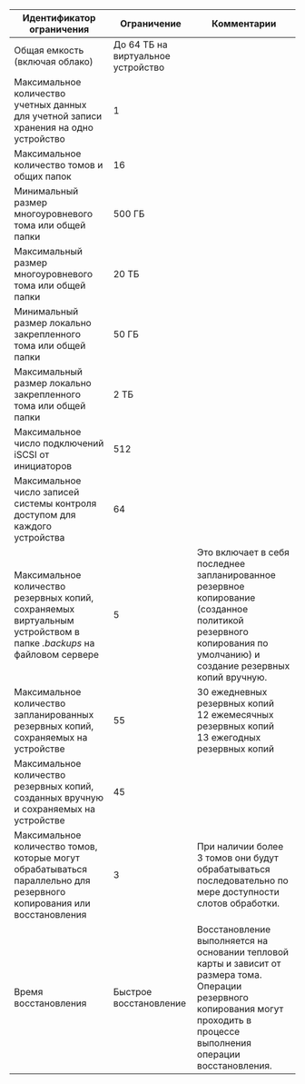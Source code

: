 
| **Идентификатор ограничения** | **Ограничение** | **Комментарии** |
|-----------------------------------------------------------------------------------------------|---------------|------------------------------------------------------------------------------------------------------------------------------------------------------------------|
| Общая емкость (включая облако) | До 64 ТБ на виртуальное устройство |
| Максимальное количество учетных данных для учетной записи хранения на одно устройство | 1 | |
| Максимальное количество томов и общих папок | 16 | |
| Минимальный размер многоуровневого тома или общей папки | 500 ГБ | |
| Максимальный размер многоуровневого тома или общей папки | 20 TБ | |
| Минимальный размер локально закрепленного тома или общей папки | 50 ГБ | |
| Максимальный размер локально закрепленного тома или общей папки | 2 ТБ | |
| Максимальное число подключений iSCSI от инициаторов | 512 | |
| Максимальное число записей системы контроля доступом для каждого устройства | 64 | |
| Максимальное количество резервных копий, сохраняемых виртуальным устройством в папке *.backups* на файловом сервере | 5 | Это включает в себя последнее запланированное резервное копирование (созданное политикой резервного копирования по умолчанию) и создание резервных копий вручную. |
| Максимальное количество запланированных резервных копий, сохраняемых на устройстве | 55 | 30 ежедневных резервных копий<br>12 ежемесячных резервных копий<br>13 ежегодных резервных копий |
| Максимальное количество резервных копий, созданных вручную и сохраняемых на устройстве | 45 | |
| Максимальное количество томов, которые могут обрабатываться параллельно для резервного копирования или восстановления | 3 | При наличии более 3 томов они будут обрабатываться последовательно по мере доступности слотов обработки. |
| Время восстановления | Быстрое восстановление | Восстановление выполняется на основании тепловой карты и зависит от размера тома.<br>Операции резервного копирования могут проходить в процессе выполнения операции восстановления. |

<!---HONumber=AcomDC_0121_2016-->